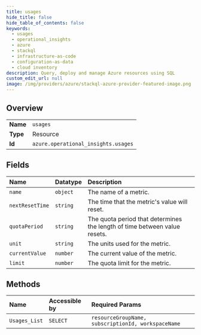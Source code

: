 ```yaml
---
title: usages
hide_title: false
hide_table_of_contents: false
keywords:
  - usages
  - operational_insights
  - azure    
  - stackql
  - infrastructure-as-code
  - configuration-as-data
  - cloud inventory
description: Query, deploy and manage Azure resources using SQL
custom_edit_url: null
image: /img/providers/azure/stackql-azure-provider-featured-image.png
---
```

  
    

## Overview
<table><tbody>
<tr><td><b>Name</b></td><td><code>usages</code></td></tr>
<tr><td><b>Type</b></td><td>Resource</td></tr>
<tr><td><b>Id</b></td><td><code>azure.operational_insights.usages</code></td></tr>
</tbody></table>

## Fields
| Name | Datatype | Description |
|:-----|:---------|:------------|
| `name` | `object` | The name of a metric. |
| `nextResetTime` | `string` | The time that the metric's value will reset. |
| `quotaPeriod` | `string` | The quota period that determines the length of time between value resets. |
| `unit` | `string` | The units used for the metric. |
| `currentValue` | `number` | The current value of the metric. |
| `limit` | `number` | The quota limit for the metric. |
## Methods
| Name | Accessible by | Required Params |
|:-----|:--------------|:----------------|
| `Usages_List` | `SELECT` | `resourceGroupName, subscriptionId, workspaceName` |
